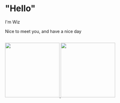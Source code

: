 # "Hello"
<!--
**GreenH00die/GreenH00die** is a ✨ _special_ ✨ repository because its `README.md` (this file) appears on your GitHub profile.

Here are some ideas to get you started:

- 🔭 I’m currently working on ...
- 🌱 I’m currently learning ...
- 👯 I’m looking to collaborate on ...
- 🤔 I’m looking for help with ...
- 💬 Ask me about ...
- 📫 How to reach me: ...
- 😄 Pronouns: ...
- ⚡ Fun fact: ...
-->

I'm Wiz

Nice to meet you, and have a nice day

## 
<p align="left">
<a href="https://github.com/wizarash">
<img height="180em" src="https://github-readme-stats-eight-theta.vercel.app/api?username=wizarash&show_icons=true&theme=algolia&include_all_commits=true&count_private=true"/>
<img height="180em" src="https://github-readme-stats-eight-theta.vercel.app/api/top-langs/?username=wizarash&layout=compact&langs_count=8&theme=algolia"/>
</a>
</p>

